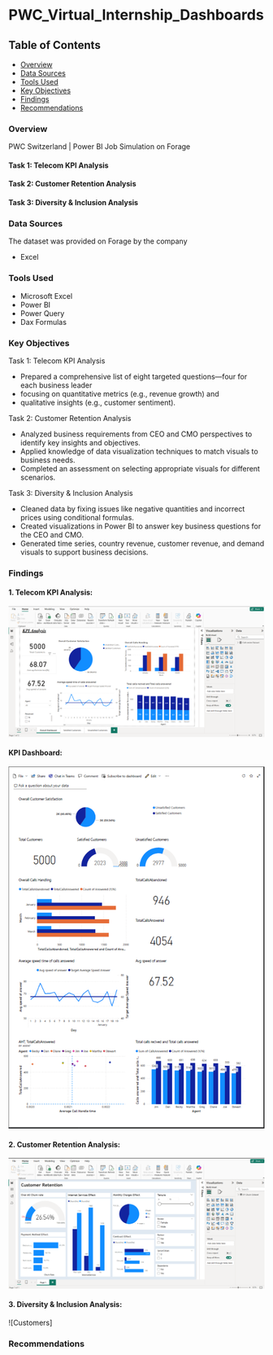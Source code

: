 # PWC_Virtual_Internship_Dashboards
## Table of Contents
- [Overview](#overview)
- [Data Sources](#data-sources)
- [Tools Used](#tools-used)
- [Key Objectives](#key-objectives)
- [Findings](#findings)
- [Recommendations](#recommendations)

### Overview
PWC Switzerland | Power BI Job Simulation on Forage 

#### Task 1: Telecom KPI Analysis
#### Task 2: Customer Retention Analysis
#### Task 3: Diversity & Inclusion Analysis


### Data Sources
The dataset was provided on Forage by the company
- Excel

### Tools Used
- Microsoft Excel
- Power BI
- Power Query
- Dax Formulas

### Key Objectives
Task 1: Telecom KPI Analysis 
   - Prepared a comprehensive list of eight targeted questions—four for each business leader
   - focusing on quantitative metrics (e.g., revenue growth) and
   - qualitative insights (e.g., customer sentiment).
     
Task 2: Customer Retention Analysis
   - Analyzed business requirements from CEO and CMO perspectives to identify key insights and objectives.
   - Applied knowledge of data visualization techniques to match visuals to business needs.
   - Completed an assessment on selecting appropriate visuals for different scenarios.

Task 3: Diversity & Inclusion Analysis
   - Cleaned data by fixing issues like negative quantities and incorrect prices using conditional formulas.
   - Created visualizations in Power BI to answer key business questions for the CEO and CMO.
   - Generated time series, country revenue, customer revenue, and demand visuals to support business decisions.


### Findings
#### 1. Telecom KPI Analysis:
   ![KPI Analysis](https://github.com/JaishreeRM0201/PWC_Virtual_Internship_Dashboards/blob/main/KPI%20Analysis.png)

   #### KPI Dashboard:
   ![KPI Dashboard](https://github.com/JaishreeRM0201/PWC_Virtual_Internship_Dashboards/blob/main/KPI%20Dashboard.png)

#### 2. Customer Retention Analysis:
   ![Customer Retention](https://github.com/JaishreeRM0201/PWC_Virtual_Internship_Dashboards/blob/main/Customer%20Retention%20Dashboard.png)

#### 3. Diversity & Inclusion Analysis:
   ![Customers]


### Recommendations




